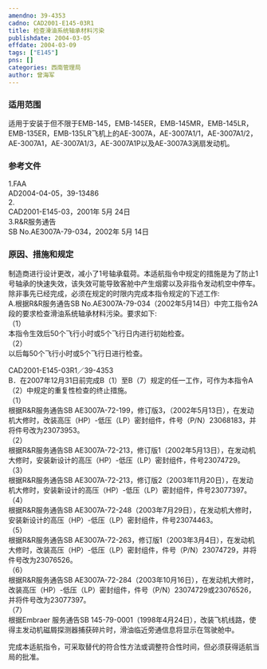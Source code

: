 ```yaml
---
amendno: 39-4353  
cadno: CAD2001-E145-03R1  
title: 检查滑油系统轴承材料污染  
publishdate: 2004-03-05  
effdate: 2004-03-09  
tags: ["E145"]  
pns: []  
categories: 西南管理局  
author: 曾海军  
---
```

  
### 适用范围  
适用于安装于但不限于EMB-145，EMB-145ER，EMB-145MR，EMB-145LR，EMB-135ER，EMB-135LR飞机上的AE-3007A，AE-3007A1/1，AE-3007A1/2，AE-3007A1，AE-3007A1/3，AE-3007A1P以及AE-3007A3涡扇发动机。  
  
<!--more-->  
### 参考文件  
1.FAA  
AD2004-04-05，39-13486  
2.  
CAD2001-E145-03，2001年 5月 24日  
3.R&R服务通告  
SB No.AE3007A-79-034，2002年 5月 14日  
  
### 原因、措施和规定  
 制造商进行设计更改，减小了1号轴承载荷。本适航指令中规定的措施是为了防止1号轴承的快速失效，该失效可能导致客舱中产生烟雾以及非指令发动机空中停车。除非事先已经完成，必须在规定的时限内完成本指令规定的下述工作:  
A.根据R&R服务通告SB No.AE3007A-79-034（2002年5月14日）中完工指令2A段的要求检查滑油系统轴承材料污染。要求如下:  
（1）  
本指令生效后50个飞行小时或5个飞行日内进行初始检查。  
（2）  
以后每50个飞行小时或5个飞行日进行检查。  
  
  CAD2001-E145-03R1／39-4353  
B．在2007年12月31日前完成B（1）至B（7）规定的任一工作，可作为本指令A（2）中规定的重复性检查的终止措施。  
（1）  
根据R&R服务通告SB AE3007A-72-199，修订版3，（2002年5月13日），在发动机大修时，改装高压（HP）-低压（LP）密封组件，件号（P/N）23068183，并将件号改为23073953。  
（2）  
根据R&R服务通告SB AE3007A-72-213，修订版1（2002年5月13日），在发动机大修时，安装新设计的高压（HP）-低压（LP）密封组件，件号23074729。  
（3）  
根据R&R服务通告SB AE3007A-72-213，修订版2（2003年11月20日），在发动机大修时，安装新设计的高压（HP）-低压（LP）密封组件，件号23077397。  
（4）  
根据R&R服务通告SB AE3007A-72-248（2003年7月29日），在发动机大修时，安装新设计的高压（HP）-低压（LP）密封组件，件号23074463。  
（5）  
根据R&R服务通告SB AE3007A-72-263，修订版1（2003年3月4日），在发动机大修时，改装高压（HP）-低压（LP）密封组件，件号（P/N）23074729，并将件号改为23076526。  
（6）  
根据R&R服务通告SB AE3007A-72-284（2003年10月16日），在发动机大修时，改装高压（HP）-低压（LP）密封组件，件号（P/N）23074729或23076526，并将件号改为23077397。  
（7）  
根据Embraer 服务通告SB 145-79-0001（1998年4月24日），改装飞机线路，使得主发动机磁屑探测器捕获碎片时，滑油临近旁通信息将显示在驾驶舱中。  
  
完成本适航指令，可采取替代的符合性方法或调整符合性时间，但必须获得适航当局的批准。  
